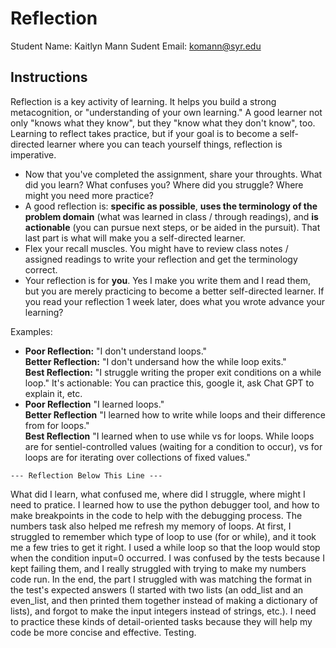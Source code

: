 # Reflection

Student Name:  Kaitlyn Mann
Sudent Email:  komann@syr.edu

## Instructions

Reflection is a key activity of learning. It helps you build a strong metacognition, or "understanding of your own learning." A good learner not only "knows what they know", but they "know what they don't know", too. Learning to reflect takes practice, but if your goal is to become a self-directed learner where you can teach yourself things, reflection is imperative.

- Now that you've completed the assignment, share your throughts. What did you learn? What confuses you? Where did you struggle? Where might you need more practice?
- A good reflection is: **specific as possible**,  **uses the terminology of the problem domain** (what was learned in class / through readings), and **is actionable** (you can pursue next steps, or be aided in the pursuit). That last part is what will make you a self-directed learner.
- Flex your recall muscles. You might have to review class notes / assigned readings to write your reflection and get the terminology correct.
- Your reflection is for **you**. Yes I make you write them and I read them, but you are merely practicing to become a better self-directed learner. If you read your reflection 1 week later, does what you wrote advance your learning?

Examples:

- **Poor Reflection:**  "I don't understand loops."   
**Better Reflection:** "I don't undersand how the while loop exits."   
**Best Reflection:** "I struggle writing the proper exit conditions on a while loop." It's actionable: You can practice this, google it, ask Chat GPT to explain it, etc. 
-  **Poor Reflection** "I learned loops."   
**Better Reflection** "I learned how to write while loops and their difference from for loops."   
**Best Reflection** "I learned when to use while vs for loops. While loops are for sentiel-controlled values (waiting for a condition to occur), vs for loops are for iterating over collections of fixed values."

`--- Reflection Below This Line ---`

What did I learn, what confused me, where did I struggle, where might I need to pratice.
I learned how to use the python debugger tool, and how to make breakpoints in the code to help with the debugging process. The numbers task also helped me refresh my memory of loops. At first, I struggled to remember which type of loop to use (for or while), and it took me a few tries to get it right. I used a while loop so that the loop would stop when the condition input=0 occurred. I was confused by the tests because I kept failing them, and I really struggled with trying to make my numbers code run. In the end, the part I struggled with was matching the format in the test's expected answers (I started with two lists (an odd_list and an even_list, and then printed them together instead of making a dictionary of lists), and forgot to make the input integers instead of strings, etc.). I need to practice these kinds of detail-oriented tasks because they will help my code be more concise and effective.
Testing.